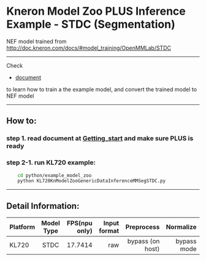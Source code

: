 # Kneron Model Zoo PLUS Inference Example - STDC  (Segmentation)

NEF model trained from
http://doc.kneron.com/docs/#model_training/OpenMMLab/STDC

---

Check  

- [document](../../../model_training/OpenMMLab/STDC.md )  

to learn how to train a the example model, and convert the trained model to NEF model  

---

## How to:  

### step 1. read document at [Getting_start](../../getting_start.md) and make sure PLUS is ready  

### step 2-1. run KL720 example:  

```bash
    cd python/example_model_zoo
    python KL720KnModelZooGenericDataInferenceMMSegSTDC.py 
```

---

## Detail Information:  

Platform      |  Model Type  | FPS(npu only)  | Input format |         Preprocess       |  Normalize  |  
--------------|:---------:|----------------:| ------------:| ------------------------:| -----------:|  
KL720         |  STDC  |     17.7414    |    raw    |     bypass (on host)     | bypass mode |  
